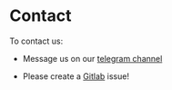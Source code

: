 # Contact 

To contact us:

- Message us on our [telegram channel](https://t.me/EJ4TezosSupport)

- Please create a [Gitlab](https://gitlab.com/tezos-paris-hub/ej4tezos) issue!
